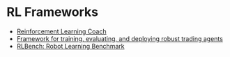 # RL Frameworks

- [Reinforcement Learning Coach](https://nervanasystems.github.io/coach/)
- [Framework for training, evaluating, and deploying robust trading agents](https://github.com/tensortrade-org/tensortrade)
- [RLBench: Robot Learning Benchmark](https://sites.google.com/view/rlbench)
